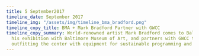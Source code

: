```yaml
---
title: 5 September2017
timeline_date: September 2017
timeline_img: "/assets/img/timeline_bma_bradford.png"
timeline_copy_title: BMA + Mark Bradford Partner with GWCC
timeline_copy_summary: World-renowned artist Mark Bradford comes to Baltimore to announce
  his exhibition with Baltimore Museum of Art, and partners with GWCC to assist with
  outfitting the center with equipment for sustainable programming and art commerce
---
```



